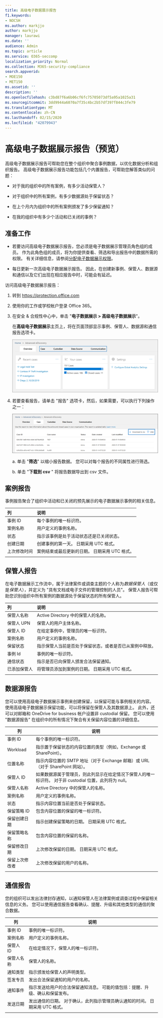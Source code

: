 ```yaml
---
title: 高级电子数据展示报告
f1.keywords:
- NOCSH
ms.author: markjjo
author: markjjo
manager: laurawi
ms.date: ''
audience: Admin
ms.topic: article
ms.service: O365-seccomp
localization_priority: Normal
ms.collection: M365-security-compliance
search.appverid:
- MOE150
- MET150
ms.assetid: ''
description: ''
ms.openlocfilehash: c3bd87f6a6b06cf6fc75705073df5a95a1025a31
ms.sourcegitcommit: 3dd9944a6070a7f35c4bc2b57df397f844c3fe79
ms.translationtype: MT
ms.contentlocale: zh-CN
ms.lasthandoff: 02/15/2020
ms.locfileid: "42079943"
---
```

# <a name="advanced-ediscovery-reports-preview"></a>高级电子数据展示报告（预览）

高级电子数据展示报告可帮助您在整个组织中聚合事例数据，以优化数据分析和组织报告。 高级电子数据展示报告功能包括几个内置报告，可帮助您解答类似的问题：

- 对于我的组织中的所有案例，有多少活动保管人？

- 对于组织中的所有案例，有多少数据源处于保留状态？

- 在上个月内为组织中的所有案例颁发了多少保留通知？

- 在我的组织中有多少个活动和已关闭的事例？

## <a name="before-you-begin"></a>准备工作

- 若要访问高级电子数据展示报告，您必须是电子数据展示管理员角色组的成员。 作为此角色组的成员，将为你提供查看、筛选和导出报告中的数据所需的权限。 有关详细信息，请参阅[分配电子数据展示权限](assign-ediscovery-permissions.md)。

- 每日更新一次高级电子数据展示报告。 因此，在创建新事例、保管人、数据源和通信以及它们出现在相应报告中时，可能会有延迟。

访问高级电子数据展示报告：

1. 转到 https://protection.office.com
  
2. 使用你的工作或学校帐户登录 Office 365。
  
3. 在安全 & 合规性中心中，单击 "**电子数据展示 > 高级电子数据展示**"。
  
   在**高级电子数据展示**主页上，将在页面顶部显示事例、保管人、数据源和通信报告选项卡。 
  
   ![主页上的高级电子数据展示报告](../media/report-home.png)

5. 若要查看报告，请单击 "报告" 选项卡，然后，如果需要，可以执行下列操作之一：

   ![您可以筛选或下载报告数据](../media/AeDReportsFilterDownload.png)

   a. 单击 "**筛选**" 以缩小报告数据。 您可以对每个报告的不同属性进行筛选。
  
   b. 单击 "**下载到 csv** " 将报告数据导出到 csv 文件。

## <a name="case-report"></a>案例报告

事例报告聚合了组织中活动和已关闭的预先展示的电子数据展示事例的相关信息。

|列        |说明|
|:-------------|:-------------|
|事例 ID | 每个事例的唯一标识符。| 
|案例名称 | 用户定义的事例名称。|
|状态 | 指示该事例是处于活动状态还是已关闭状态。|
|创建日期 |创建事例的第一天。 日期采用 UTC 格式。|
|上次修改时间 |案例结束或最后更新的日期。 日期采用 UTC 格式。| 
|||

## <a name="custodian-report"></a>保管人报告

在电子数据展示工作流中，属于法律案件或调查主题的个人称为*数据保管人*（或仅是*保管人*），并定义为 "具有文档或电子文件的管理控制的人员"。 保管人报告可帮助您识别组织中所有案例的数据源处于保留状态的所有保管人。

|列         |说明|
|:-------------|:-------------|
|保管人名称| Active Directory 中的保管人的名称。|
|保管人 UPN | 保管人的用户主体名称。|
|保管人 ID | 在给定事例中，管理员的唯一标识符。 |
|案例名称 | 用户定义的事例名称。|
|保留状态 | 指示保管人当前是否处于保留状态，或者是否已从案例中释放。|
|事例 Id | 事例的唯一标识符。|
|通信状态 |指示是否已向保管人颁发合法保留通知。 |
|已添加保管人 | 将管理员添加到案例的日期。 日期采用 UTC 格式。|
|||

## <a name="data-source-report"></a>数据源报告

您可以使用高级电子数据展示事例来创建保留，以保留可能与事例相关的内容。 使用高级电子数据展示保留功能，可以将保留在保管人及其数据源上。 此外，还可以对邮箱和 OneDrive for business 帐户设置非 custodial 保留。 您可以使用 "数据源报告" 在组织中的所有情况下聚合有关保留内容位置的详细信息。

|列        |说明|
| -------------|-------------|
|事例 ID |每个事例的唯一标识符。 |
|Workload |指示置于保留状态的内容位置的类型（例如，Exchange 或 SharePoint）。
|位置名称 |指示内容位置的 SMTP 地址（对于 Exchange 邮箱）或 URL （对于 SharePoint 网站）。 | 
|保管人 ID |如果数据源属于管理员，则此列显示在给定情况下保管人的唯一标识符。 对于非 custodial 位置，此列将为 null。|
|保管人名称 |Active Directory 中的保管人的名称。| 
|案例名称 |用户定义的事例名称。| 
|状态 |指示内容位置当前是否处于保留状态。 | 
|保留策略 ID |包含内容位置的保留的唯一标识符。 | 
|保留创建日期 |指示创建保留策略的日期。 日期采用 UTC 格式。 | 
|保留策略名称 |包含内容位置的保留的名称。 |
|保留修改日期 |上次修改保留的日期。 日期采用 UTC 格式。| 
|保留上次修改者|上次修改保留的用户的名称。| 
|||

## <a name="communication-report"></a>通信报告

您的组织可以发出法律封存通知，以通知保管人在法律案例或调查过程中保留相关信息的义务。 您可以使用通信报告查看确认、提醒、升级和其他类型的通信的聚合数据。

|列         |说明|
| -------------|-------------|
|事例 ID | 事例的唯一标识符。|
|案例名称 | 用户定义的事例名称。|
|保管人 ID |在给定情况下，保管人的唯一标识符。|
|保管人名称 |保管人的名称。|
|通知类型 |指示颁发给保管人的声明类型。|
|签发专员 |发出合法保留通知的用户的名称。|
|通知事件|指示发送给用户的合法保留通知消息。 可能的值包括：提醒、升级、确认和保留发布。|
|发送日期 |发出通信的日期。 对于确认，此列指示管理员确认通知的时间。 日期采用 UTC 格式。|
|||
